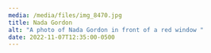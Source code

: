 ```yaml
---
media: /media/files/img_8470.jpg
title: Nada Gordon
alt: "A photo of Nada Gordon in front of a red window "
date: 2022-11-07T12:35:00-0500
---
```

